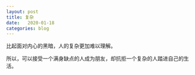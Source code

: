 ```yaml
---
layout: post
title: 复杂
date:   2020-01-18
categories: blog
---
```


比起面对内心的黑暗，人的复杂更加难以理解。  

所以，可以接受一个满身缺点的人成为朋友，却抗拒一个复杂的人踏进自己的生活。  











